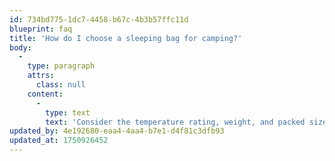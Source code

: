 ```yaml
---
id: 734bd775-1dc7-4458-b67c-4b3b57ffc11d
blueprint: faq
title: 'How do I choose a sleeping bag for camping?'
body:
  -
    type: paragraph
    attrs:
      class: null
    content:
      -
        type: text
        text: 'Consider the temperature rating, weight, and packed size. Choose a bag rated 10-15 degrees below the coldest temperature you expect. Down bags are lighter but lose insulation when wet; synthetic bags perform better in damp conditions.'
updated_by: 4e192680-eaa4-4aa4-b7e1-d4f81c3dfb93
updated_at: 1750926452
---
```

